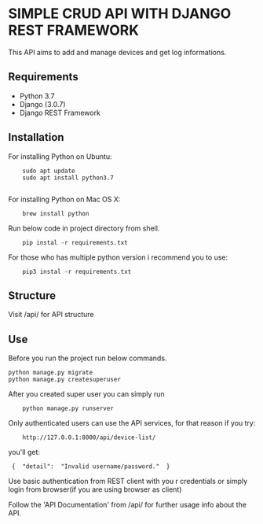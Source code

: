 # SIMPLE CRUD API WITH DJANGO REST FRAMEWORK
This API aims to add and manage devices and get log informations.
## Requirements
- Python 3.7
- Django (3.0.7)
- Django REST Framework


## Installation
For installing Python on Ubuntu:
```
	sudo apt update
    sudo apt install python3.7
    
```


For installing Python on Mac OS X:
```
	brew install python
```

Run below code in project directory from shell.
```
	pip instal -r requirements.txt
```
For those who has multiple python version i recommend you to use:
```
	pip3 instal -r requirements.txt
```
## Structure
Visit /api/ for API structure

## Use
Before you run the project run below commands.
```
python manage.py migrate
python manage.py createsuperuser
```
After you created super user you can simply run

```
	python manage.py runserver
```
Only authenticated users can use the API services, for that reason if you try:
```
	http://127.0.0.1:8000/api/device-list/
```
you'll get:
```
 {  "detail":  "Invalid username/password."  }
```
Use basic authentication from REST client with you r credentials or
simply login from browser(if you are using browser as client)

Follow the 'API Documentation' from /api/ for further usage info about the API.